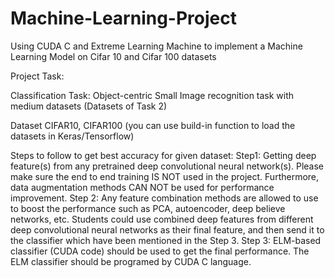 # Machine-Learning-Project
Using CUDA C and Extreme Learning Machine to implement a Machine Learning Model on Cifar 10 and Cifar 100 datasets

Project Task:

Classification Task:
Object-centric Small Image recognition task with medium datasets (Datasets of Task 2)

Dataset
CIFAR10, CIFAR100 (you can use build-in function to load the datasets in Keras/Tensorflow)

Steps to follow to get best accuracy for given dataset:
Step1: Getting deep feature(s) from any pretrained deep convolutional neural network(s). Please make sure the end to end training IS NOT used in the project. Furthermore, data augmentation methods CAN NOT be used for performance improvement.
Step 2: Any feature combination methods are allowed to use to boost the performance such as PCA,
autoencoder, deep believe networks, etc. Students could use combined deep features from different deep convolutional neural networks as their final feature, and then send it to the classifier which have been mentioned in the Step 3.
Step 3: ELM-based classifier (CUDA code) should be used to get the final performance. The ELM classifier should be programed by CUDA C language.


